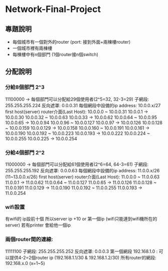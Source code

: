 # Network-Final-Project
## 專題說明
* 每個城市有一個對外的router (port: 接到外面+兩棟樓router)
* 一個城市裡有兩棟樓
* 每棟樓中有n個部門 (1個router接n個switch)

## 分配說明
### 分給8個部門 2^3
  11100000 -> 每個部門可以分配給29個使用者(2^5=32, 32-3=29)
  子網段: 255.255.255.224
  反向遮罩: 0.0.0.31
  每個網段中設備的ip address: 10.0.0.x/27
				first host(server)	router介面(Last Host):
  10.0.0.0 ~ 10.0.0.31		10.0.0.1		-> 10.0.0.30
  10.0.0.32 ~ 10.0.0.63		10.0.0.33		-> 10.0.0.62
  10.0.0.64 ~ 10.0.0.95		10.0.0.65		-> 10.0.0.94
  10.0.0.96 ~ 10.0.0.127		10.0.0.97		-> 10.0.0.126
  10.0.0.128 ~ 10.0.0.159		10.0.0.129		-> 10.0.0.158
  10.0.0.160 ~ 10.0.0.191		10.0.0.161		-> 10.0.0.190
  10.0.0.192 ~ 10.0.0.223		10.0.0.193		-> 10.0.0.222
  10.0.0.224 ~ 10.0.0.255		10.0.0.225		-> 10.0.0.254


### 分給4個部門 2^2
11000000 -> 每個部門可以分配給61個使用者(2^6=64, 64-3=61)
子網段: 255.255.255.192
反向遮罩: 0.0.0.63
每個網段中設備的ip address: 11.0.0.x/26 (11~13.0.0.x/26)
				first host(server)	router介面(Last Host):
11.0.0.0 ~ 11.0.0.63		11.0.0.1		-> 11.0.0.62
11.0.0.64 ~ 11.0.0.127		11.0.0.65		-> 11.0.0.126
11.0.0.128 ~ 11.0.0.191		11.0.0.129		-> 11.0.0.190
11.0.0.192 ~ 11.0.0.255		11.0.0.193		-> 11.0.0.254

### wifi設置
有wifi的 ip設前十個 所以server ip +10 or 第一個ip (wifi只能連到wifi機所在的server)
若有printer 會給他一個ip


### 兩個router間的連線:
11111100
子網段: 255.255.255.252
反向遮罩: 0.0.0.3
第一個網段 192.168.1.0 : 可以提供4-2=2個router ip (192.168.1.1/30 & 192.168.1.2/30)
所有router的網段: 192.168.x.0 (x=1~5)
